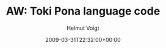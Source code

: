 ---
title: 'AW: Toki Pona language code'
posts: 1
hash: 't1028'
author: 'Helmut Voigt'
date: 2009-03-31T22:32:00+00:00
sources:
  - http://forums.tokipona.org/viewtopic.php%3Ft=1028.html
---